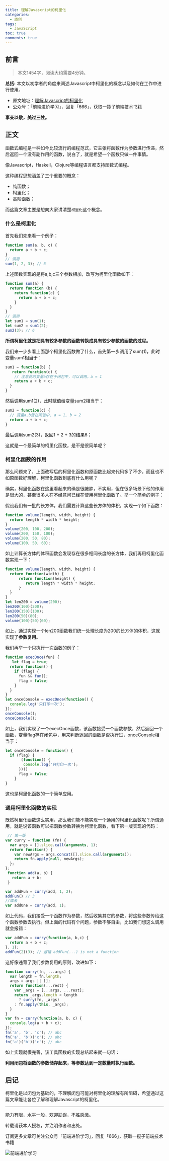 ```yaml
---
title: 理解Javascript的柯里化
categories:
  - 原创
tags:
  - JavaScript
toc: true
comments: true
---
```


## 前言

> 本文1454字，阅读大约需要4分钟。

**总括:**  本文以初学者的角度来阐述Javascript中柯里化的概念以及如何在工作中进行使用。

- 原文地址：[理解Javascript的柯里化](https://blog.damonare.cn/2020/02/02/理解Javascript的柯里化/#more)
- 公众号：「前端进阶学习」，回复「666」，获取一揽子前端技术书籍

**事亲以敬，美过三牲。**

<!-- more -->

## 正文

函数式编程是一种如今比较流行的编程范式，它主张将函数作为参数进行传递，然后返回一个没有副作用的函数，说白了，就是希望一个函数只做一件事情。

像Javascript，Haskell，Clojure等编程语言都支持函数式编程。

这种编程思想涵盖了三个重要的概念：

- 纯函数；
- 柯里化；
- 高阶函数；

而这篇文章主要是想向大家讲清楚`柯里化`这个概念。

### 什么是柯里化

首先我们先来看一个例子：

```js
function sum(a, b, c) {
  return a + b + c;
}
// 调用
sum(1, 2, 3); // 6
```

上述函数实现的是将a,b,c三个参数相加，改写为柯里化函数如下：

```js
function sum(a) {
  return function (b) {
    return function(c) {
      return a + b + c;
    } 
  }
}
// 调用
let sum1 = sum(1);
let sum2 = sum1(2);
sum2(3); // 6
```

**所谓柯里化就是把具有较多参数的函数转换成具有较少参数的函数的过程。**

我们来一步步看上面那个柯里化函数做了什么，首先第一步调用了sum(1)，此时变量sum1相当于：

```js
sum1 = function(b) {
   return function(c) {
    // 注意此时变量a存在于闭包中，可以调用，a = 1
    return a + b + c;
  }
}
```

然后调用sum1(2)，此时赋值给变量sum2相当于：

```js
sum2 = function(c) {
  // 变量a,b皆在闭包中, a = 1, b = 2
  return a + b + c;
}
```

最后调用sum2(3)，返回1 + 2 + 3的结果6；

这就是一个最简单的柯里化函数，是不是很简单呢？

### 柯里化函数的作用

那么问题来了，上面改写后的柯里化函数和原函数比起来代码多了不少，而且也不如原函数好理解，柯里化函数到底有什么用呢？

确实，柯里化函数在这里看起来的确是很臃肿，不实用，但在很多场景下他的作用是很大的，甚至很多人在不经意间已经在使用柯里化函数了。举一个简单的例子：

假设我们有一批的长方体，我们需要计算这些长方体的体积，实现一个如下函数：

```js
function volume(length, width, height) {
  return length * width * height;
}
volume(200, 100, 200);
volume(200, 150, 100);
volume(200, 50, 80);
volume(100, 50, 60);
```

如上计算长方体的体积函数会发现存在很多相同长度的长方体，我们再用柯里化函数实现一下：

```js
function volume(length, width, height) {
  return function(width) {
      return function(height) {
         return length * width * height;
      }
  }
}
let len200 = volume(200);
len200(100)(200);
len200(150)(100);
len200(50)(80);
volume(100)(50)(60);
```

如上，通过实现一个len200函数我们统一处理长度为200的长方体的体积，这就实现了**参数复用**。

我们再举一个只执行一次函数的例子：

```js
function execOnce(fun) {
   let flag = true;
  return function() {
    if (flag) {
      fun && fun();
      flag = false;
    }
  }
}
let onceConsole = execOnce(function() {
  console.log('只打印一次');
});
onceConsole();
onceConsole();
```

如上，我们实现了一个execOnce函数，该函数接受一个函数参数，然后返回一个函数，变量flag存在闭包中，用来判断返回的函数是否执行过，onceConsole相当于：

```js
let onceConsole = function() {
  if (flag) {
       (function() {
        console.log('只打印一次');
      })()
      flag = false;
    }
}
```

这也是柯里化函数的一个简单应用。

### 通用柯里化函数的实现

既然柯里化函数这么实用，那么我们能不能实现一个通用的柯里化函数呢？所谓通用，就是说该函数可以把函数参数转换为柯里化函数，看下第一版实现的代码：

```js
 // 第一版
var curry = function (fn) {
  var args = [].slice.call(arguments, 1);
  return function() {
    var newArgs = args.concat([].slice.call(arguments));
    return fn.apply(null, newArgs);
  };
};
 function add(a, b) {
   return a + b;
 }

var addFun = curry(add, 1, 2);
addFun() // 3
//或者
var addOne = curry(add, 1);
```

如上代码，我们接受一个函数作为参数，然后收集其它的参数，将这些参数传给这个函数参数去执行。但上面的代码有个问题，参数不够自由，比如我们想这么调用就会报错：

```js
var addFun = curry(function(a, b,c) {
  return a + b + c;
}, 1);
addFun(2)(3); // 报错 addFun(...) is not a function
```

这好像违背了我们参数复用的原则，改进如下：

```js
function curry(fn, ...args) {
  var length = fn.length;
  args = args || [];
  return function(...rest) {
    var _args = [...args, ...rest];
    return _args.length < length
      ? curry(fn, _args)
    : fn.apply(this, _args);
  }
}
var fn = curry(function(a, b, c) {
  console.log(a + b + c);
});
fn('a', 'b', 'c'); // abc
fn('a', 'b')('c'); // abc
fn('a')('b')('c'); // abc
```

如上实现就很完善，该工具函数的实现总结起来就一句话：

**利用闭包将函数的参数储存起来，等参数达到一定数量时执行函数。**

## 后记

柯里化是以闭包为基础的，不理解闭包可能对柯里化的理解有所阻碍，希望通过这篇文章能让各位了解和理解Javascript的柯里化。

---

能力有限，水平一般，欢迎勘误，不胜感激。

转载请获本人授权，并注明作者和出处。

订阅更多文章可关注公众号「前端进阶学习」，回复「666」，获取一揽子前端技术书籍

![前端进阶学习](https://image.damonare.cn/qianduanjinjie.png)